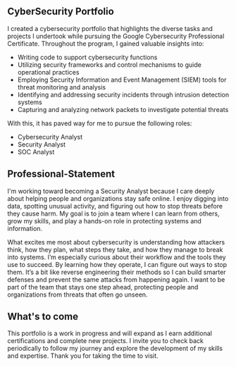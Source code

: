 ## **CyberSecurity Portfolio**

I created a cybersecurity portfolio that highlights the diverse tasks and projects I undertook while pursuing the Google Cybersecurity Professional Certificate. Throughout the program, I gained valuable insights into:

* Writing code to support cybersecurity functions <br>
* Utilizing security frameworks and control mechanisms to guide operational practices<br>
* Employing Security Information and Event Management (SIEM) tools for threat monitoring and analysis<br>
* Identifying and addressing security incidents through intrusion detection systems<br>
* Capturing and analyzing network packets to investigate potential threats<br>

With this, it has paved way for me to pursue the following roles:

* Cybersecurity Analyst
* Security Analyst
* SOC Analyst

## **Professional-Statement**

I'm working toward becoming a Security Analyst because I care deeply about helping people and organizations stay safe online. 
I enjoy digging into data, spotting unusual activity, and figuring out how to stop threats before they cause harm. 
My goal is to join a team where I can learn from others, grow my skills, and play a hands-on role in protecting systems and information.

What excites me most about cybersecurity is understanding how attackers think, how they plan, what steps they take, and how they manage to break into systems. 
I’m especially curious about their workflow and the tools they use to succeed. By learning how they operate, I can figure out ways to stop them. 
It’s a bit like reverse engineering their methods so I can build smarter defenses and prevent the same attacks from happening again. 
I want to be part of the team that stays one step ahead, protecting people and organizations from threats that often go unseen.

## **What's to come**

This portfolio is a work in progress and will expand as I earn additional certifications and complete new projects. I invite you to check back periodically to follow my journey and explore the development of my skills and expertise. Thank you for taking the time to visit.
